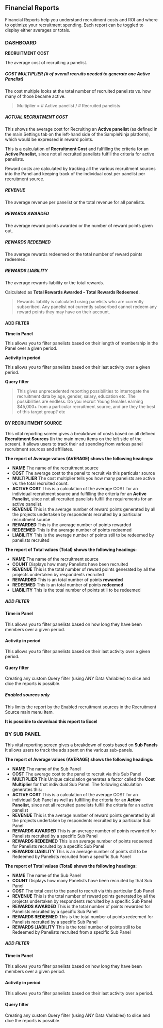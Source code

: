 ## Financial Reports

Financial Reports help you understand recruitment costs and ROI and where to optimize your recruitment spending. Each report can be toggled to display either averages or totals.

### DASHBOARD

**RECRUITMENT COST**

The average cost of recruiting a panelist.

##### COST MULTIPLIER (# of overall recruits needed to generate one Active Panelist)

The cost multiple looks at the total number of recruited panelists vs. how many of those became active.

> Multiplier = # Active panelist / # Recruited panelists

##### ACTUAL RECRUITMENT COST

This shows the average cost for Recruiting an **Active panelist** (as defined in the main Settings tab on the left-hand side of the SampleNinja platform), which would be expressed in reward points.

This is a calculation of **Recruitment Cost** and fulfilling the criteria for an **Active Panelist**, since not all recruited panelists fulfill the criteria for active panelists.

Reward costs are calculated by tracking all the various recruitment sources into the Panel and keeping track of the individual cost per panelist per recruitment source.

##### REVENUE

The average revenue per panelist or the total revenue for all panelists.

##### REWARDS AWARDED

The average reward points awarded or the number of reward points given out. 

##### REWARDS REDEEMED

The average rewards redeemed or the total number of reward points redeemed.

##### REWARDS LIABILITY

The average rewards liability or the total rewards.

Calculated as **Total Rewards Awarded - Total Rewards Redeemed**.

> Rewards liability is calculated using panelists who are currently subscribed. Any panelist not currently subscribed cannot redeem any reward points they may have on their account.

#### ADD FILTER

**Time in Panel**

This allows you to filter panelists based on their length of membership in the Panel over a given period.

**Activity in period**

This allows you to filter panelists based on their last activity over a given period.

**Query filter**

> This gives unprecedented reporting possibilities to interrogate the recruitment data by age, gender, salary, education etc. The possibilities are endless. Do you recruit Young females earning $45,000+ from a particular recruitment source, and are they the best of this target group? etc

#### BY RECRUITMENT SOURCE

This vital reporting screen gives a breakdown of costs based on all defined **Recruitment Sources** (In the main menu items on the left side of the screen).  It allows users to track their ad spending from various panel recruitment sources and affiliates.

**The report of Average values (AVERAGE) shows the following headings:**

- **NAME** The name of the recruitment source
- **COST** The average cost to the panel to recruit via this particular source
- **MULTIPLIER** The cost multiplier tells you how many panelists are active vs. the total recruited count.
- **ACTIVE COST** This is a calculation of the average COST for an individual recruitment source and fulfilling the criteria for an **Active Panelist**, since not all recruited panelists fulfill the requirements for an active panelist.
- **REVENUE** This is the average number of reward points generated by all the projects undertaken by respondents recruited by a particular recruitment source
- **REWARDED** This is the average number of points rewarded
- **REDEEMED** This is the average number of points redeemed
- **LIABILITY** This is the average number of points still to be redeemed by panelists recruited

**The report of Total values (Total) shows the following headings:**

- **NAME** The name of the recruitment source
- **COUNT** Displays how many Panelists have been recruited
- **REVENUE** This is the total number of reward points generated by all the projects undertaken by respondents recruited
- **REWARDED** This is an total number of points **rewarded** 
- **REDEEMED** This is an total number of points **redeemed** 
- **LIABILITY** This is the total number of points still to be redeemed


##### ADD FILTER

#### Time in Panel

This allows you to filter panelists based on how long they have been members over a given period.

#### Activity in period

This allows you to filter panelists based on their last activity over a given period.

#### Query filter

Creating any custom Query filter (using ANY Data Variables) to slice and dice the reports is possible.

##### Enabled sources only

This limits the report by the Enabled recruitment sources in the Recruitment Source main menu Item.

**It is possible to download this report to Excel**

### BY SUB PANEL

This vital reporting screen gives a breakdown of costs based on **Sub Panels**  It allows users to track the ads spent on the various sub-panels.

**The report of Average values (AVERAGE) shows the following headings:**

- **NAME** The name of the Sub Panel
- **COST** The average cost to the panel to recruit via this Sub Panel
- **MULTIPLIER** This Unique calculation generates a factor called the **Cost Multiplier** for that individual Sub Panel. The following calculation generates this:
- **ACTIVE COST** This is a calculation of the average COST for an individual Sub Panel as well as fulfilling the criteria for an **Active Panelist**, since not all recruited panelists fulfill the criteria for an active panelist
- **REVENUE** This is the average number of reward points generated by all the projects undertaken by respondents recruited by a particular Sub Panel
- **REWARDS AWARDED** This is an average number of points rewarded for Panelists recruited by a specific Sub Panel
- **REWARDS REDEEMED** This is an average number of points redeemed for Panelists recruited by a specific Sub Panel
- **REWARDS LIABILITY** This is an average number of points still to be Redeemed by Panelists recruited from a specific Sub Panel

**The report of Total values (Total) shows the following headings:**

- **NAME** The name of the Sub Panel
- **COUNT** Displays how many Panelists have been recruited by that Sub Panel
- **COST** The total cost to the panel to recruit via this particular Sub Panel
- **REVENUE** This is the total number of reward points generated by all the projects undertaken by respondents recruited by a specific Sub Panel
- **REWARDS AWARDED** This is the total number of points rewarded for Panelists recruited by a specific Sub Panel
- **REWARDS REDEEMED** This is the total number of points redeemed for Panelists recruited by a specific Sub Panel
- **REWARDS LIABILITY** This is the total number of points still to be Redeemed by Panelists recruited from a specific Sub Panel

##### ADD FILTER

#### Time in Panel
This allows you to filter panelists based on how long they have been members over a given period.

#### Activity in period
This allows you to filter panelists based on their last activity over a period.

#### Query filter

Creating any custom Query filter (using ANY Data Variables) to slice and dice the reports is possible.

